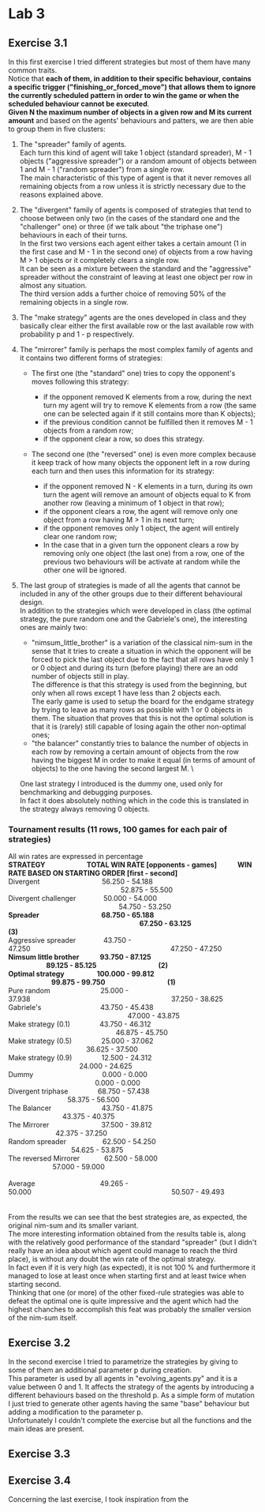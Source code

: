 # Lab 3
## Exercise 3.1
In this first exercise I tried different strategies but most of them have many common traits. \
Notice that **each of them, in addition to their specific behaviour, contains a specific trigger ("finishing_or_forced_move") that allows them to ignore the currently scheduled pattern in order to win the game or when the scheduled behaviour cannot be executed**. \
**Given N the maximum number of objects in a given row and M its current amount** and based on the agents' behaviours and patters, we are then able to group them in five clusters:
1. The "spreader" family of agents. \
Each turn this kind of agent will take 1 object (standard spreader), M - 1 objects ("aggressive spreader") or a random amount of objects between 1 and M - 1 ("random spreader") from a single row. \
The main characteristic of this type of agent is that it never removes all remaining objects from a row unless it is strictly necessary due to the reasons explained above.
2. The "divergent" family of agents is composed of strategies that tend to choose between only two (in the cases of the standard one and the "challenger" one) or three (if we talk about "the triphase one") behaviours in each of their turns. \
In the first two versions each agent either takes a certain amount (1 in the first case and M - 1 in the second one) of objects from a row having M > 1 objects or it completely clears a single row. \
It can be seen as a mixture between the standard and the "aggressive" spreader without the constraint of leaving at least one object per row in almost any situation. \
The third version adds a further choice of removing 50% of the remaining objects in a single row.
3. The "make strategy" agents are the ones developed in class and they basically clear either the first available row or the last available row with probability p and 1 - p respectively.
4. The "mirrorer" family is perhaps the most complex family of agents and it contains two different forms of strategies:

   * The first one (the "standard" one) tries to copy the opponent's moves following this strategy:
   
      * if the opponent removed K elements from a row, during the next turn my agent will try to remove K elements from a row (the same one can be selected again if it still contains more than K objects);
      * if the previous condition cannot be fulfilled then it removes M - 1 objects from a random row;
      * if the opponent clear a row, so does this strategy.
   * The second one (the "reversed" one) is even more complex because it keep track of how many objects the opponent left in a row during each turn and then uses this information for its strategy:
   
      * if the opponent removed N - K elements in a turn, during its own turn the agent will remove an amount of objects equal to K from another row (leaving a minimum of 1 object in that row);
      * if the opponent clears a row, the agent will remove only one object from a row having M > 1 in its next turn;
      * if the opponent removes only 1 object, the agent will entirely clear one random row;
      * In the case that in a given turn the opponent clears a row by removing only one object (the last one) from a row, one of the previous two behaviours will be activate at random while the other one will be ignored.
5. The last group of strategies is made of all the agents that cannot be included in any of the other groups due to their different behavioural design.\
In addition to the strategies which were developed in class (the optimal strategy, the pure random one and the Gabriele's one), the interesting ones are mainly two:

   * "nimsum_little_brother" is a variation of the classical nim-sum in the sense that it tries to create a situation in which the opponent will be forced to pick the last object due to the fact that all rows have only 1 or 0 object and during its turn (before playing) there are an odd number of objects still in play. \
   The difference is that this strategy is used from the beginning, but only when all rows except 1 have less than 2 objects each. \
   The early game is used to setup the board for the endgame strategy by trying to leave as many rows as possible with 1 or 0 objects in them.
   The situation that proves that this is not the optimal solution is that it is (rarely) still capable of losing again the other non-optimal ones; 
   * "the balancer" constantly tries to balance the number of objects in each row by removing a certain amount of objects from the row having the biggest M in order to make it equal (in terms of amount of objects) to the one having the second largest M. \

   One last strategy I introduced is the dummy one, used only for benchmarking and debugging purposes. \
In fact it does absolutely nothing which in the code this is translated in the strategy always removing 0 objects. 
### Tournament results (11 rows, 100 games for each pair of strategies)
All win rates are expressed in percentage\
**STRATEGY&emsp;&emsp;&emsp;&emsp;&emsp;&emsp;TOTAL WIN RATE [opponents - games]&emsp;&emsp;&emsp;WIN RATE BASED ON STARTING ORDER [first - second]** \
Divergent&emsp;&emsp;&emsp;&emsp;&emsp;&emsp;&emsp;&emsp;&emsp;56.250 - 54.188&emsp;&emsp;&emsp;&emsp;&nbsp;&emsp;&emsp;&emsp;&emsp;&emsp;&emsp;&emsp;&emsp;&emsp;&emsp;&emsp;&emsp;&emsp;&emsp;&emsp;&emsp;52.875 - 55.500\
Divergent challenger&emsp;&emsp;&emsp;&emsp;50.000 - 54.000&emsp;&emsp;&emsp;&emsp; &emsp;&emsp;&emsp;&emsp;&emsp;&emsp;&emsp;&emsp;&emsp;&emsp;&emsp;&emsp;&emsp;&emsp;&emsp;&emsp;54.750 - 53.250\
**Spreader&emsp;&emsp;&emsp;&emsp;&emsp;&emsp;&emsp;&emsp;&emsp;68.750 - 65.188&emsp; &emsp;&emsp;&emsp;&emsp;&emsp;&emsp;&emsp;&emsp;&emsp;&emsp;&emsp;&emsp;&emsp;&emsp;&emsp;&emsp;&emsp;&emsp;&emsp;67.250 - 63.125&emsp;&emsp;&emsp;&emsp;&emsp;&emsp;&emsp;&emsp;&emsp;(3)**\
Aggressive spreader&emsp;&emsp;&emsp;&emsp;43.750 - 47.250&emsp;&emsp;&emsp;&emsp;&emsp;&emsp;&emsp;&emsp;&emsp;&emsp;&emsp;&emsp;&emsp;&emsp;&emsp;&emsp;&emsp;&emsp;&emsp;&emsp; 47.250 - 47.250\
**Nimsum little brother&emsp;&emsp;&emsp;93.750 - 87.125&emsp;&nbsp;&nbsp;&nbsp;&emsp;&emsp;&emsp;&emsp;&emsp;&emsp;&emsp;&emsp;&emsp;&emsp;&emsp;&emsp;&emsp;&nbsp;&nbsp;&emsp;&emsp;&emsp;&emsp;&emsp;89.125 - 85.125&emsp;&emsp;&emsp;&emsp;&emsp;&emsp;&emsp;&emsp;&nbsp;&nbsp;&nbsp;&nbsp;(2)**\
**Optimal strategy&emsp;&emsp;&emsp;&nbsp;&nbsp;&emsp;&nbsp;100.000 - 99.812&emsp;&emsp;&emsp;&emsp;&emsp;&emsp;&emsp;&emsp;&emsp;&emsp;&emsp;&emsp;&emsp;&emsp;&nbsp;&emsp;&emsp;&emsp;&emsp;&emsp;&emsp;99.875 - 99.750&emsp;&emsp;&emsp;&emsp;&emsp;&emsp;&emsp;&emsp;&emsp;(1)**\
Pure random&emsp;&emsp;&emsp;&emsp;&emsp;&emsp;&emsp;&nbsp;25.000 - 37.938&nbsp;&nbsp;&nbsp;&nbsp;&nbsp;&emsp;&emsp;&emsp;&emsp;&emsp;&emsp;&emsp;&emsp;&emsp;&emsp;&emsp;&emsp;&emsp;&emsp;&emsp;&emsp;&emsp;&emsp;&emsp;37.250 - 38.625\
Gabriele's&emsp;&emsp;&emsp;&emsp;&emsp;&emsp;&nbsp;&nbsp;&emsp;&emsp;43.750 - 45.438&emsp;&emsp;&emsp;&nbsp;&emsp;&emsp;&emsp;&emsp;&emsp;&emsp;&emsp;&emsp;&emsp;&emsp;&emsp;&emsp;&emsp;&emsp;&emsp;&emsp;&emsp;47.000 - 43.875\
Make strategy (0.1)&emsp;&emsp;&emsp;&emsp;&nbsp;43.750 - 46.312&emsp;&emsp;&emsp;&nbsp;&nbsp;&nbsp;&emsp;&nbsp;&nbsp;&emsp;&emsp;&emsp;&emsp;&emsp;&emsp;&emsp;&emsp;&emsp;&emsp;&emsp;&emsp;&emsp;&emsp;&emsp;46.875 - 45.750\
Make strategy (0.5)&emsp;&emsp;&emsp;&emsp;&nbsp;25.000 - 37.062&emsp;&emsp;&emsp;&emsp;&emsp;&emsp;&emsp;&emsp;&emsp;&nbsp;&emsp;&emsp;&emsp;&emsp;&emsp;&emsp;&emsp;&emsp;&emsp;&emsp;&emsp;36.625 - 37.500\
Make strategy (0.9)&emsp;&emsp;&emsp;&emsp;&nbsp;12.500 - 24.312&emsp;&emsp;&emsp;&emsp;&emsp;&emsp;&emsp;&emsp;&emsp;&emsp;&nbsp;&emsp;&emsp;&emsp;&emsp;&emsp;&emsp;&emsp;&emsp;&emsp;&emsp;24.000 - 24.625\
Dummy&emsp;&emsp;&emsp;&emsp;&emsp;&emsp;&emsp;&emsp;&emsp;&emsp;0.000 - 0.000&emsp;&emsp;&emsp;&emsp;&emsp;&emsp;&emsp;&emsp;&emsp;&nbsp;&nbsp;&emsp;&emsp;&emsp;&emsp;&emsp;&emsp;&emsp;&emsp;&emsp;&emsp;&emsp;&emsp;0.000 - 0.000\
Divergent triphase&emsp;&emsp;&emsp;&emsp;&nbsp;68.750 - 57.438&nbsp;&nbsp;&nbsp;&emsp;&nbsp;&nbsp;&emsp;&emsp;&nbsp;&nbsp;&emsp;&emsp;&nbsp;&nbsp;&emsp;&emsp;&emsp;&emsp;&emsp;&nbsp;&nbsp;&emsp;&emsp;&emsp;&emsp;&emsp;&emsp;&emsp;&emsp;58.375 - 56.500&nbsp;&emsp;&emsp;&emsp;&emsp;&emsp;&emsp;&emsp;&emsp;&emsp;&emsp;&emsp;&emsp;&emsp;&emsp;&emsp;\
The Balancer&emsp;&emsp;&emsp;&emsp;&emsp;&emsp;&nbsp;&emsp;43.750 - 41.875&emsp;&emsp;&emsp;&emsp;&emsp;&emsp;&emsp;&nbsp;&emsp;&emsp;&emsp;&emsp;&emsp;&nbsp;&nbsp;&emsp;&emsp;&emsp;&emsp;&emsp;&emsp;&emsp; 43.375 - 40.375\
The Mirrorer&emsp;&emsp;&emsp;&emsp;&emsp;&emsp;&emsp;&nbsp; 37.500 - 39.812&emsp;&emsp;&emsp;&emsp;&emsp;&emsp;&emsp;&emsp;&nbsp;&nbsp;&emsp;&emsp;&emsp;&emsp;&emsp;&nbsp;&nbsp;&emsp;&emsp;&emsp;&emsp;&emsp;&emsp; 42.375 - 37.250\
Random spreader&emsp;&emsp;&emsp;&emsp;&emsp;&nbsp;62.500 - 54.250&emsp;&emsp;&emsp;&emsp;&emsp;&emsp;&emsp;&emsp;&emsp;&emsp;&emsp;&nbsp;&nbsp;&emsp;&emsp;&emsp;&emsp;&emsp;&emsp;&nbsp;&nbsp;&emsp;&emsp;54.625 - 53.875\
The reversed Mirrorer&emsp;&emsp;&emsp;&nbsp;&nbsp;62.500 - 58.000&nbsp;&nbsp;&nbsp;&emsp;&emsp;&emsp;&emsp;&emsp;&emsp;&emsp;&emsp;&emsp;&emsp;&emsp;&emsp;&emsp;&nbsp;&nbsp;&emsp;&emsp;&emsp;&nbsp;&nbsp;&emsp;&emsp; 57.000 - 59.000\
\
Average&emsp;&emsp;&emsp;&emsp;&emsp;&emsp;&emsp;&emsp;&nbsp;&nbsp;&nbsp;&nbsp;&nbsp;49.265 - 50.000&emsp;&emsp;&emsp;&emsp;&emsp;&emsp;&emsp;&emsp;&emsp;&emsp;&emsp;&emsp;&emsp;&emsp;&emsp;&emsp;&emsp;&emsp;&emsp;&emsp;&nbsp;50.507 - 49.493 \
\
\
From the results we can see that the best strategies are, as expected, the original nim-sum and its smaller variant. \
The more interesting information obtained from the results table is, along with the relatively good performance of the standard "spreader" (but I didn't really have an idea about which agent could manage to reach the third place), is without any doubt the win rate of the optimal strategy. \
In fact even if it is very high (as expected), it is not 100 % and furthermore it managed to lose at least once when starting first and at least twice when starting second. \
Thinking that one (or more) of the other fixed-rule strategies was able to defeat the optimal one is quite impressive and the agent which had the highest chanches to accomplish this feat was probably the smaller version of the nim-sum itself.

## Exercise 3.2
In the second exercise I tried to parametrize the strategies by giving to some of them an additional parameter p during creation. \
This parameter is used by all agents in "evolving_agents.py" and it is a value between 0 and 1. It affects the strategy of the agents by introducing a different behaviours based on the threshold p.
As a simple form of mutation I just tried to generate other agents having the same "base" behaviour but adding a modification to the parameter p. \
Unfortunately I couldn't complete the exercise but all the functions and the main ideas are present.

## Exercise 3.3

## Exercise 3.4

Concerning the last exercise, I took inspiration from the 